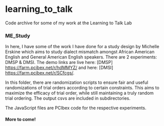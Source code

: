 # learning_to_talk

Code archive for some of my work at the Learning to Talk Lab

### ME_Study

In here, I have some of the work I have done for a study design by Michelle Erskine which aims to study dialect mismatch amongst African American English and General American English speakers. There are 2 experiments: DMSP & DMSI. The demo links are live here: [DMSP] https://farm.pcibex.net/r/hdMMYZ/ and here: [DMSI] https://farm.pcibex.net/r/SCfcgs/.

In this folder, there are randomization scripts to ensure fair and useful randomizations of trial orders according to certain constraints. This aims to maximize the efficacy of trial order, while still maintaining a truly random trial ordering. The output csvs are included in subdirectories.

The JavaScript files are PCIbex code for the respective experiments.

#### More to come!
